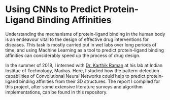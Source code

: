 # Using CNNs to Predict Protein-Ligand Binding Affinities

Understanding the mechanisms of protein-ligand binding in the human body is an endeavour vital to the design of effective drug interventions for diseases. This task is mostly carried out in wet labs over long periods of time, and using Machine Learning as a tool to predict protein-ligand binding affinities can considerably speed up the process of drug design.

In the summer of 2018, I interned with [Dr. Karthik Raman](https://home.iitm.ac.in/kraman/lab/karthik/) at his lab at Indian Institue of Technology, Madras. Here, I studied how the pattern-detection capabilities of Convolutional Neural Networks could help to predict protein-ligand binding affinities from their 3D structures. The report I compiled for this project, after some extensive literature surveys and algorithm implementations, can be found in this repository.
